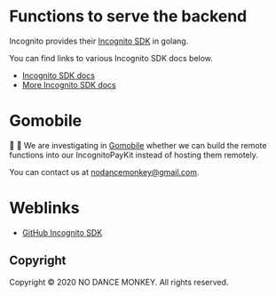 # Functions to serve the backend

Incognito provides their [Incognito SDK](https://pkg.go.dev/github.com/incognitochain/go-incognito-sdk/) in golang.

You can find links to various Incognito SDK docs below.
* [Incognito SDK docs](https://pkg.go.dev/github.com/incognitochain/go-incognito-sdk/)
* [More Incognito SDK docs](https://docs.incognito.org/sdks/golang-sdk)

# Gomobile
:construction_worker: :construction: We are investigating in [Gomobile](https://github.com/golang/mobile) whether we can build the remote functions into our IncognitoPayKit instead of hosting them remotely.

You can contact us at [nodancemonkey@gmail.com](mailto:nodancemonkey@gmail.com?subject=[Incognito%20Pay%20Functions%20Questions]).

# Weblinks
* [GitHub Incognito SDK](https://github.com/incognitochain/go-incognito-sdk)

## Copyright
Copyright © 2020 NO DANCE MONKEY. All rights reserved.
